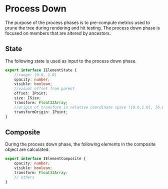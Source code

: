 # Process Down

The purpose of the process phases is to pre-compute metrics used to prune the tree during rendering and hit testing.
The process down phase is focused on members that are altered by ancestors.
 
## State

The following state is used as input to the process down phase.

```typescript
export interface IElementState {
    //range: [0.0, 1.0]
    opacity: number;
    visible: boolean;
    //visual offset from parent
    offset: IPoint;
    size: ISize;
    transform: Float32Array;
    //origin of transform in relative coordinate space ([0.0,1.0], [0.0,1.0])
    transformOrigin: IPoint;
}
```

## Composite

During the process down phase, the following elements in the composite object are calculated.
```typescript
export interface IElementComposite {
    opacity: number;
    visible: boolean;
    transform: Float32Array;
    // others
}
```
